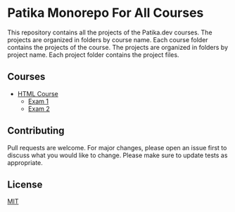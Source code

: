# Patika Monorepo For All Courses
This repository contains all the projects of the Patika.dev courses. The projects are organized in folders by course name. Each course folder contains the projects of the course. The projects are organized in folders by project name. Each project folder contains the project files.

## Courses
- [HTML Course](HTML_Courses)
    - [Exam 1](HTML_Courses/Exam1)
    - [Exam 2](HTML_Courses/Exam2)

## Contributing
Pull requests are welcome. For major changes, please open an issue first to discuss what you would like to change.
Please make sure to update tests as appropriate.

## License
[MIT](https://choosealicense.com/licenses/mit/)